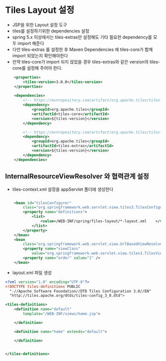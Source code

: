 # Tiles Layout 설정
- JSP을 위한 Layout 설정 도구
- tiles를 설정하기위한 dependencies 설정
- spring 5.x 이상에서는 tiles-extras만 설정해도 기타 필요한 
	dependency를 모두 import 해준다
- 다만 tiles-extras 를 설정한 후 Maven Dependencies 에 tiles-core가 함께 		import 되었는지 확인해야한다
- 만약 tiles-core가 import 되지 않았을 경우 tiles-extras와 같은 version의 		tiles-core를 설정해 주어야 한다.

```xml
	<properties>
		<tiles-version>3.0.8</tiles-version>
	</properties>
	
	<dependencies>
		<!-- https://mvnrepository.com/artifact/org.apache.tiles/tiles-core -->
		<dependency>
			<groupId>org.apache.tiles</groupId>
			<artifactId>tiles-core</artifactId>
			<version>${tiles-version}</version>
		</dependency>

		<!-- https://mvnrepository.com/artifact/org.apache.tiles/tiles-extras -->
		<dependency>
			<groupId>org.apache.tiles</groupId>
			<artifactId>tiles-extras</artifactId>
			<version>${tiles-version}</version>
		</dependency>
	</dependencies>
```

## InternalResourceViewResolver 와 협력관계 설정
- tiles-context.xml 설정을 appServlet 폴더에 생성한다
```xml

	<bean id="tilesConfigurer"
		class="org.springframework.web.servlet.view.tiles3.TilesConfigurer">
		<property name="definitions">
			<list>
				<value>/WEB-INF/spring/files-layout/*-layout.xml	</value>
			</list>
		</property>
	</bean>
	<bean
		class="org.springframework.web.servlet.view.UrlBasedViewResolver">
		<property name="viewClass"
			value="org.springframework.web.servlet.view.tiles3.TilesView" />
		<property name="order" value="1" />
	</bean>

```

- layout.xml 파일 생성
```xml
<?xml version="1.0" encoding="UTF-8"?>
<!DOCTYPE tiles-definitions PUBLIC
  "-//Apache Software Foundation//DTD Tiles Configuration 3.0//EN"
  "http://tiles.apache.org/dtds/tiles-config_3_0.dtd">

<tiles-definitions>
	<definition name="default"
		template="/WEB-INF/views/home.jsp">

	</definition>

	<definition name="home" extends="default">

	</definition>


</tiles-definitions>
  





```